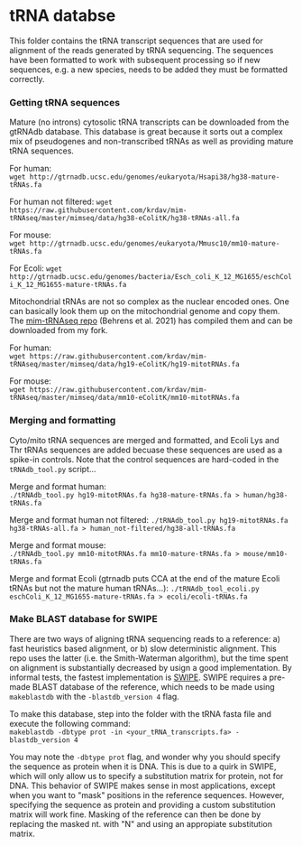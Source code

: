 # tRNA databse
This folder contains the tRNA transcript sequences that are used for alignment of the reads generated by tRNA sequencing.
The sequences have been formatted to work with subsequent processing so if new sequences, e.g. a new species, needs to be added they must be formatted correctly.


### Getting tRNA sequences
Mature (no introns) cytosolic tRNA transcripts can be downloaded from the gtRNAdb database.
This database is great because it sorts out a complex mix of pseudogenes and non-transcribed tRNAs as well as providing mature tRNA sequences.

For human:  
`wget http://gtrnadb.ucsc.edu/genomes/eukaryota/Hsapi38/hg38-mature-tRNAs.fa`

For human not filtered:
`wget https://raw.githubusercontent.com/krdav/mim-tRNAseq/master/mimseq/data/hg38-eColitK/hg38-tRNAs-all.fa`

For mouse:  
`wget http://gtrnadb.ucsc.edu/genomes/eukaryota/Mmusc10/mm10-mature-tRNAs.fa`

For Ecoli:
`wget http://gtrnadb.ucsc.edu/genomes/bacteria/Esch_coli_K_12_MG1655/eschColi_K_12_MG1655-mature-tRNAs.fa`


Mitochondrial tRNAs are not so complex as the nuclear encoded ones.
One can basically look them up on the mitochondrial genome and copy them.
The [mim-tRNAseq repo](https://github.com/nedialkova-lab/mim-tRNAseq) (Behrens et al. 2021) has compiled them and can be downloaded from my fork.

For human:  
`wget https://raw.githubusercontent.com/krdav/mim-tRNAseq/master/mimseq/data/hg19-eColitK/hg19-mitotRNAs.fa`

For mouse:  
`wget https://raw.githubusercontent.com/krdav/mim-tRNAseq/master/mimseq/data/mm10-eColitK/mm10-mitotRNAs.fa`



### Merging and formatting
Cyto/mito tRNA sequences are merged and formatted, and Ecoli Lys and Thr tRNAs sequences are added becuase these sequences are used as a spike-in controls.
Note that the control sequences are hard-coded in the `tRNAdb_tool.py` script...


Merge and format human:  
`./tRNAdb_tool.py hg19-mitotRNAs.fa hg38-mature-tRNAs.fa > human/hg38-tRNAs.fa`

Merge and format human not filtered:
`./tRNAdb_tool.py hg19-mitotRNAs.fa hg38-tRNAs-all.fa > human_not-filtered/hg38-all-tRNAs.fa`

Merge and format mouse:  
`./tRNAdb_tool.py mm10-mitotRNAs.fa mm10-mature-tRNAs.fa > mouse/mm10-tRNAs.fa`

Merge and format Ecoli (gtrnadb puts CCA at the end of the mature Ecoli tRNAs but not the mature human tRNAs...):
`./tRNAdb_tool_ecoli.py eschColi_K_12_MG1655-mature-tRNAs.fa > ecoli/ecoli-tRNAs.fa`



### Make BLAST database for SWIPE
There are two ways of aligning tRNA sequencing reads to a reference: a) fast heuristics based alignment, or b) slow deterministic alignment.
This repo uses the latter (i.e. the Smith-Waterman algorithm), but the time spent on alignment is substantially decreased by usign a good implementation.
By informal tests, the fastest implementation is [SWIPE](https://github.com/torognes/swipe).
SWIPE requires a pre-made BLAST database of the reference, which needs to be made using `makeblastdb` with the `-blastdb_version 4` flag.

To make this database, step into the folder with the tRNA fasta file and execute the following command:  
`makeblastdb -dbtype prot -in <your_tRNA_transcripts.fa> -blastdb_version 4`

You may note the `-dbtype prot` flag, and wonder why you should specify the sequence as protein when it is DNA.
This is due to a quirk in SWIPE, which will only allow us to specify a substitution matrix for protein, not for DNA.
This behavior of SWIPE makes sense in most applications, except when you want to "mask" positions in the reference sequences.
However, specifying the sequence as protein and providing a custom substitution matrix will work fine.
Masking of the reference can then be done by replacing the masked nt. with "N" and using an appropiate substitution matrix.





